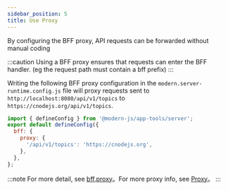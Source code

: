 ```yaml
---
sidebar_position: 5
title: Use Proxy
---
```


By configuring the BFF proxy, API requests can be forwarded without manual coding

:::caution
Using a BFF proxy ensures that requests can enter the BFF handler. (eg the request path must contain a bff prefix)
:::

Writing the following BFF proxy configuration in the `modern.server-runtime.config.js` file will proxy requests sent to `http://localhost:8080/api/v1/topics` to `https://cnodejs.org/api/v1/topics`.

```js title="modern.server-runtime.config.js"
import { defineConfig } from '@modern-js/app-tools/server';
export default defineConfig({
  bff: {
    proxy: {
      '/api/v1/topics': 'https://cnodejs.org',
    },
  },
};
```

:::note
For more detail, see [bff.proxy](/docs/configure/app/bff/proxy)。For more proxy info, see [Proxy](/docs/guides/basic-features/proxy)。
:::
